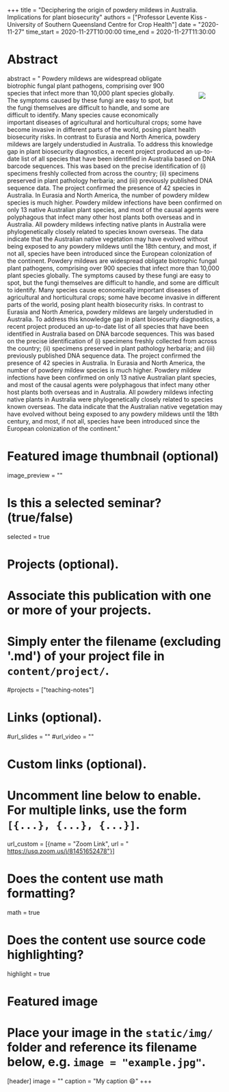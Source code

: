 +++
title = "Deciphering the origin of powdery mildews in Australia. Implications for plant biosecurity"
authors = ["Professor Levente Kiss - University of Southern Queensland Centre for Crop Health"]
date = "2020-11-27"
time_start = 2020-11-27T10:00:00
time_end = 2020-11-27T11:30:00

# Abstract
abstract = "<img src = '/img/seminars/levente-kiss.png' style = 'padding:40px; float:right'> Powdery mildews are widespread obligate biotrophic fungal plant pathogens, comprising over 900 species that infect more than 10,000 plant species globally. The symptoms caused by these fungi are easy to spot, but the fungi themselves are difficult to handle, and some are difficult to identify. Many species cause economically important diseases of agricultural and horticultural crops; some have become invasive in different parts of the world, posing plant health biosecurity risks. In contrast to Eurasia and North America, powdery mildews are largely understudied in Australia. To address this knowledge gap in plant biosecurity diagnostics, a recent project produced an up-to-date list of all species that have been identified in Australia based on DNA barcode sequences. This was based on the precise identification of (i) specimens freshly collected from across the country; (ii) specimens preserved in plant pathology herbaria; and (iii) previously published DNA sequence data. The project confirmed the presence of 42 species in Australia. In Eurasia and North America, the number of powdery mildew species is much higher. Powdery mildew infections have been confirmed on only 13 native Australian plant species, and most of the causal agents were polyphagous that infect many other host plants both overseas and in Australia. All powdery mildews infecting native plants in Australia were phylogenetically closely related to species known overseas. The data indicate that the Australian native vegetation may have evolved without being exposed to any powdery mildews until the 18th century, and most, if not all, species have been introduced since the European colonization of the continent. Powdery mildews are widespread obligate biotrophic fungal plant pathogens, comprising over 900 species that infect more than 10,000 plant species globally. The symptoms caused by these fungi are easy to spot, but the fungi themselves are difficult to handle, and some are difficult to identify. Many species cause economically important diseases of agricultural and horticultural crops; some have become invasive in different parts of the world, posing plant health biosecurity risks. In contrast to Eurasia and North America, powdery mildews are largely understudied in Australia. To address this knowledge gap in plant biosecurity diagnostics, a recent project produced an up-to-date list of all species that have been identified in Australia based on DNA barcode sequences. This was based on the precise identification of (i) specimens freshly collected from across the country; (ii) specimens preserved in plant pathology herbaria; and (iii) previously published DNA sequence data. The project confirmed the presence of 42 species in Australia. In Eurasia and North America, the number of powdery mildew species is much higher. Powdery mildew infections have been confirmed on only 13 native Australian plant species, and most of the causal agents were polyphagous that infect many other host plants both overseas and in Australia. All powdery mildews infecting native plants in Australia were phylogenetically closely related to species known overseas. The data indicate that the Australian native vegetation may have evolved without being exposed to any powdery mildews until the 18th century, and most, if not all, species have been introduced since the European colonization of the continent."

# Featured image thumbnail (optional)
image_preview = ""

# Is this a selected seminar? (true/false)
selected = true

# Projects (optional).
#   Associate this publication with one or more of your projects.
#   Simply enter the filename (excluding '.md') of your project file in `content/project/`.
#projects = ["teaching-notes"]

# Links (optional).
#url_slides = ""
#url_video = ""

# Custom links (optional).
#   Uncomment line below to enable. For multiple links, use the form `[{...}, {...}, {...}]`.
url_custom = [{name = "Zoom Link", url = " https://usq.zoom.us/j/81451652478"}]


# Does the content use math formatting?
math = true

# Does the content use source code highlighting?
highlight = true

# Featured image
# Place your image in the `static/img/` folder and reference its filename below, e.g. `image = "example.jpg"`.
[header]
image = ""
caption = "My caption :smile:"
+++

